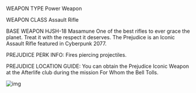 WEAPON TYPE
Power Weapon

WEAPON CLASS
Assault Rifle

BASE WEAPON
HJSH-18 Masamune
One of the best rifles to ever grace the planet. Treat it with the respect it deserves.
The Prejudice is an Iconic Assault Rifle featured in Cyberpunk 2077.

PREJUDICE PERK INFO:
Fires piercing projectiles.

PREJUDICE LOCATION GUIDE:
You can obtain the Prejudice Iconic Weapon at the Afterlife club during the mission For Whom the Bell Tolls.

![img](https://www.gamesatlas.com/images/jch-optimize/ng/images_cyberpunk2077_weapons_prejudice.webp)
